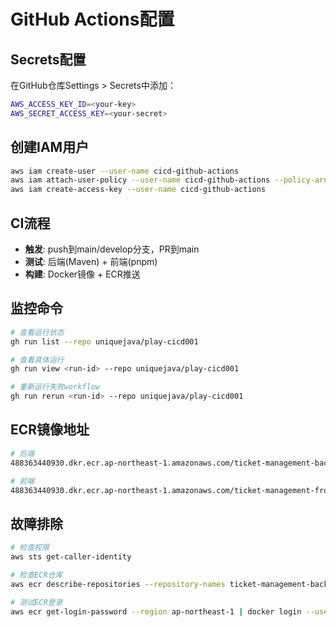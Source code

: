 # GitHub Actions配置

## Secrets配置
在GitHub仓库Settings > Secrets中添加：
```bash
AWS_ACCESS_KEY_ID=<your-key>
AWS_SECRET_ACCESS_KEY=<your-secret>
```

## 创建IAM用户
```bash
aws iam create-user --user-name cicd-github-actions
aws iam attach-user-policy --user-name cicd-github-actions --policy-arn arn:aws:iam::aws:policy/AmazonEC2ContainerRegistryPowerUser
aws iam create-access-key --user-name cicd-github-actions
```

## CI流程
- **触发**: push到main/develop分支，PR到main
- **测试**: 后端(Maven) + 前端(pnpm)
- **构建**: Docker镜像 + ECR推送

## 监控命令
```bash
# 查看运行状态
gh run list --repo uniquejava/play-cicd001

# 查看具体运行
gh run view <run-id> --repo uniquejava/play-cicd001

# 重新运行失败workflow
gh run rerun <run-id> --repo uniquejava/play-cicd001
```

## ECR镜像地址
```bash
# 后端
488363440930.dkr.ecr.ap-northeast-1.amazonaws.com/ticket-management-backend-dev

# 前端
488363440930.dkr.ecr.ap-northeast-1.amazonaws.com/ticket-management-frontend-dev
```

## 故障排除
```bash
# 检查权限
aws sts get-caller-identity

# 检查ECR仓库
aws ecr describe-repositories --repository-names ticket-management-backend-dev

# 测试ECR登录
aws ecr get-login-password --region ap-northeast-1 | docker login --username AWS --password-stdin 488363440930.dkr.ecr.ap-northeast-1.amazonaws.com
```